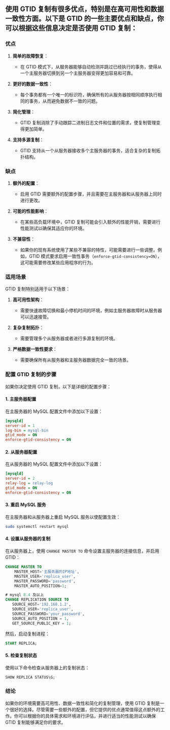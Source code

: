 ## 使用 GTID 复制有很多优点，特别是在高可用性和数据一致性方面。以下是 GTID 的一些主要优点和缺点，你可以根据这些信息决定是否使用 GTID 复制：

### 优点

1. **简单的故障恢复**：
   - 在 GTID 模式下，从服务器能够自动检测并跳过已经执行的事务，使得从一个主服务器切换到另一个主服务器变得更加容易和可靠。

2. **更好的数据一致性**：
   - 每个事务都有一个唯一的标识符，确保所有的从服务器按相同顺序执行相同的事务，从而避免数据不一致的问题。

3. **简化管理**：
   - GTID 复制消除了手动跟踪二进制日志文件和位置的需求，使复制管理变得更加简单。

4. **支持多源复制**：
   - GTID 支持从一个从服务器接收多个主服务器的事务，适合复杂的复制拓扑结构。

### 缺点

1. **额外的配置**：
   - 启用 GTID 需要额外的配置步骤，并且需要在主服务器和从服务器上同时进行更改。

2. **可能的性能影响**：
   - 在某些高负载环境中，GTID 复制可能会引入额外的性能开销，需要进行性能测试以确保其适应你的环境。

3. **不兼容性**：
   - 如果你的现有系统使用了某些不兼容的特性，可能需要进行一些调整。例如，GTID 模式要求启用一致性事务（`enforce-gtid-consistency=ON`），这可能需要修改某些应用程序的行为。

### 适用场景

GTID 复制特别适用于以下场景：

1. **高可用性架构**：
   - 需要快速故障切换和最小停机时间的环境，例如主服务器故障时从服务器可以迅速接管。

2. **复杂复制拓扑**：
   - 需要管理多个从服务器或者进行多源复制的环境。

3. **严格数据一致性要求**：
   - 需要确保所有从服务器和主服务器数据完全一致的场景。

### 配置 GTID 复制的步骤

如果你决定使用 GTID 复制，以下是详细的配置步骤：

#### 1. 主服务器配置

在主服务器的 MySQL 配置文件中添加以下设置：

```ini
[mysqld]
server-id = 1
log-bin = mysql-bin
gtid_mode = ON
enforce-gtid-consistency = ON
```

#### 2. 从服务器配置

在从服务器的 MySQL 配置文件中添加以下设置：

```ini
[mysqld]
server-id = 2
relay-log = relay-log
gtid_mode = ON
enforce-gtid-consistency = ON
```

#### 3. 重启 MySQL 服务

在主服务器和从服务器上重启 MySQL 服务以使配置生效：

```bash
sudo systemctl restart mysql
```

#### 4. 设置从服务器的复制

在从服务器上，使用 `CHANGE MASTER TO` 命令设置主服务器的连接信息，并启用 GTID：

```sql
CHANGE MASTER TO
    MASTER_HOST='主服务器的IP地址',
    MASTER_USER='replica_user',
    MASTER_PASSWORD='password',
    MASTER_AUTO_POSITION=1;

# mysql 8.4 及以上
CHANGE REPLICATION SOURCE TO 
   SOURCE_HOST='192.168.1.2',
   SOURCE_USER='replica_user',
   SOURCE_PASSWORD='your_password',
   SOURCE_AUTO_POSITION = 1, 
   GET_SOURCE_PUBLIC_KEY = 1;
```

然后，启动复制进程：

```sql
START REPLICA;
```

#### 5. 检查复制状态

使用以下命令检查从服务器上的复制状态：

```sql
SHOW REPLICA STATUS\G;
```

### 结论

如果你的环境需要高可用性、数据一致性和简化的复制管理，使用 GTID 复制是一个很好的选择。尽管需要一些额外的配置，但它提供的优点通常值得这点额外的工作。你可以根据你的具体需求和环境进行评估，并进行适当的性能测试以确保 GTID 复制能够满足你的要求。